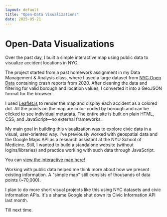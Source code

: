 ```yaml
---
layout: default
title: "Open-Data Visualizations"
date: 2025-05-21
---
```


# Open-Data Visualizations

Over the past day, I built a simple interactive map using public data to visualize accident locations in NYC.


The project started from a past homework assignment in my Data Management & Analysis class, where I used a large dataset from [NYC Open Data](https://opendata.cityofnewyork.us/) containing crash reports from 2020. After cleaning the data and filtering for valid borough and location values, I converted it into a GeoJSON format for the browser. 


I used [Leaflet.js](https://leafletjs.com/) to render the map and display each accident as a colored dot. All the points on the map are color-coded by borough and can be clicked to see individual metadata. The entire site is built on plain HTML, CSS, and JavaScript—no external frameworks.


My main goal in building this visualization was to explore civic data in a visual, user-oriented way. I've previously worked with geospatial data and the Google Maps API as a research assistant at the NYU School of Medicine. Still, I wanted to build a standalone website (without logins/libraries) and practice working with such data through JavaScript.


You can [view the interactive map here!](https://navunni.com/citibike-accident-visualization/)


Working with public data helped me think more about how we present existing information. A "simple map" still consists of thousands of data points (~70,000).


I plan to do more short visual projects like this using NYC datasets and civic information APIs. It's a shame Google shut down its Civic Information API last month.

Till next time.